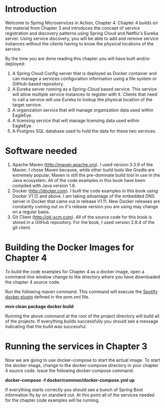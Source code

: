 # Introduction
Welcome to Spring Microservices in Action, Chapter 4.  Chapter 4 builds on the material from Chapter 3 and introduces the concept of service registration and discovery patterns using Spring Cloud and Netflix's Eureka server.  Using service discovery, you will be able to add and remove service instances without the clients having to know the physical locations of the service.

By the time you are done reading this chapter you will have built and/or deployed:

1.  A Spring Cloud Config server that is deployed as Docker container and can manage a services configuration information using a file system or GitHub-based repository.
2.  A Eureka server running as a Spring-Cloud based service.  This service will allow multiple service instances to register with it.  Clients that need to call a service will use Eureka to lookup the physical location of the target service.
2.  A organization service that will manage organization data used within EagleEye.
3.  A licensing service that will manage licensing data used within EagleEye.
4.  A Postgres SQL database used to hold the data for these two services.

# Software needed
1.	Apache Maven (http://maven.apache.org). I used version 3.3.9 of the Maven. I chose Maven because, while other build tools like Gradle are extremely popular, Maven is still the pre-dominate build tool in use in the Java ecosystem. All of the code examples in this book have been compiled with Java version 1.8.
2.	Docker (http://docker.com). I built the code examples in this book using Docker V1.12 and above. I am taking advantage of the embedded DNS server in Docker that came out in release V1.11. New Docker releases are constantly coming out so it's release version you are using may change on a regular basis.
3.	Git Client (http://git-scm.com). All of the source code for this book is stored in a GitHub repository. For the book, I used version 2.8.4 of the git client.

# Building the Docker Images for Chapter 4
To build the code examples for Chapter 4 as a docker image, open a command-line window change to the directory where you have downloaded the chapter 4 source code.

Run the following maven command.  This command will execute the [Spotify docker plugin](https://github.com/spotify/docker-maven-plugin) defined in the pom.xml file.  

   **mvn clean package docker:build**

Running the above command at the root of the project directory will build all of the projects.  If everything builds successfully you should see a message indicating that the build was successful.

# Running the services in Chapter 3

Now we are going to use docker-compose to start the actual image.  To start the docker image,
change to the docker-compose directory in your chapter 4 source code.  Issue the following docker-compose command:

   **docker-compose -f docker/common/docker-compose.yml up**

If everything starts correctly you should see a bunch of Spring Boot information fly by on standard out.  At this point all of the services needed for the chapter code examples will be running.

